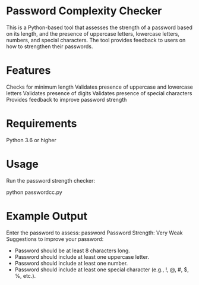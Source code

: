 
# Password Complexity Checker
This is a Python-based tool that assesses the strength of a password based on its length, and the presence of uppercase letters, lowercase letters, numbers, and special characters. The tool provides feedback to users on how to strengthen their passwords.

# Features
Checks for minimum length
Validates presence of uppercase and lowercase letters
Validates presence of digits
Validates presence of special characters
Provides feedback to improve password strength

# Requirements
Python 3.6 or higher

# Usage
Run the password strength checker: 

python passwordcc.py

# Example Output
Enter the password to assess:  password
Password Strength:  Very Weak
Suggestions to improve your password:
 - Password should be at least 8 characters long.
 - Password should include at least one uppercase letter.
 - Password should include at least one number.
 - Password should include at least one special character (e.g., !, @, #, $, %, etc.).
